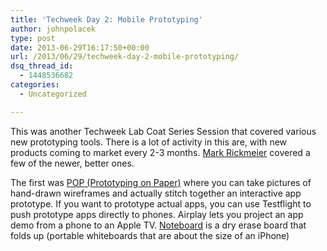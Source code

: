 ```yaml
---
title: 'Techweek Day 2: Mobile Prototyping'
author: johnpolacek
type: post
date: 2013-06-29T16:17:50+00:00
url: /2013/06/29/techweek-day-2-mobile-prototyping/
dsq_thread_id:
  - 1448536682
categories:
  - Uncategorized

---
```


This was another Techweek Lab Coat Series Session that covered various new prototyping tools. There is a lot of activity in this are, with new products coming to market every 2-3 months. [Mark Rickmeier][1] covered a few of the newer, better ones. 

The first was [POP (Prototyping on Paper)][2] where you can take pictures of hand-drawn wireframes and actually stitch together an interactive app prototype. If you want to prototype actual apps, you can use Testflight to push prototype apps directly to phones. Airplay lets you project an app demo from a phone to an Apple TV. [Noteboard][3] is a dry erase board that folds up (portable whiteboards that are about the size of an iPhone)

 [1]: https://twitter.com/MarkRickmeier
 [2]: http://popapp.in
 [3]: http://thenoteboard.com/